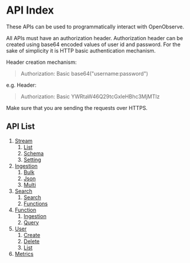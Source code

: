 # API Index

These APIs can be used to programmatically interact with OpenObserve.

All APIs must have an authorization header. Authorization header can be created using base64 encoded values of user id and password. For the sake of simplicity it is HTTP basic authentication mechanism.


Header creation mechanism:

> Authorization: Basic base64("username:password")

e.g. Header:

> Authorization: Basic YWRtaW46Q29tcGxleHBhc3MjMTIz

Make sure that you are sending the requests over HTTPS.

## API List

1. [Stream](stream/index)
    1. [List](stream/list)
    1. [Schema](stream/schema)
    1. [Setting](stream/setting)
1. [Ingestion](ingestion/index)
    1. [Bulk](ingestion/bulk)
    1. [Json](ingestion/json)
    1. [Multi](ingestion/multi)
1. [Search](search/index)
    1. [Search](search/search)
    1. [Functions](search/functions)
1. [Function](function/index)
    1. [Ingestion](function/ingestion)
    1. [Query](function/query)
1. [User](user/index)
    1. [Create](user/create)
    1. [Delete](user/delete)
    1. [List](user/list)
1. [Metrics](metrics)
